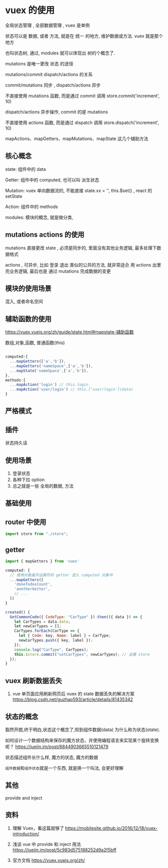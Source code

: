 # vuex 的使用

全局状态管理 , 全部数据管理 , vuex 是单例

状态可以是 数据, 或者 方法, 就是在 统一 的地方, 维护数据或方法. vuex 就是那个地方

也叫状态树, 通过, modules 就可以体现出 树的个概念了.

mutations 是唯一更改 状态 的途径

mutations/commit dispatch/actions 的关系

commit/mutations 同步 , dispatch/actions 异步

不直接使用 mutations 函数, 而是通过 commit 调用
store.commit('increment', 10)

dispatch/actions 异步操作, commit 的是 mutations

不直接使用 actions 函数, 而是通过 dispatch 调用
store.dispatch('increment', 10)

mapActions、mapGetters、mapMutations、mapState 这几个辅助方法

## 核心概念

state: 组件中的 data

Getter: 组件中的 computed, 也可以叫 派生状态

Mutation: vuex 单向数据流的, 不能直接 state.xx = '', this.\$set() , react 的 setState

Action: 组件中的 methods

modules: 模块的概念, 就是做分类,

## mutations actions 的使用

mutations 直接更改 state , 必须是同步的, 里面没有其他业务逻辑, 最多处理下数据格式

actions , 可异步, 比如 登录 退出 类似的公共的方法, 就非常适合 用 actions
出里完业务逻辑, 最后也是 通过 mutations 完成数据的变更

## 模块的使用场景

混入, 或者命名空间

## 辅助函数的使用
https://vuex.vuejs.org/zh/guide/state.html#mapstate-辅助函数

数组,对象,函数, 普通函数(this)

```js

computed:{
  ...mapGetters(['a','b']),
  ...mapGetters('nameSpace',['a','b']),
  ...mapState('nameSpace',['a','b']),
},
methods:{
  ...mapAction('login') // this.login
  ...mapAction('user/login') // this.['user/login'](data)
}

```

## 严格模式

## 插件

状态持久话

## 使用场景

1. 登录状态
2. 各种下拉 option
3. 总之就是一些 全局的数据, 方法

## 基础使用

## router 中使用

```js
import store from "./store";
```

## getter

```js
import { mapGetters } from 'vuex'

computed: {
  // 使用对象展开运算符将 getter 混入 computed 对象中
  ...mapGetters([
    'doneTodosCount',
    'anotherGetter',
    // ...
  ])
}

created() {
  GetCommonCode({ CodeType: "CarType" }).then(({ data }) => {
    let CarTypes = data.data;
    let newCarTypes = [];
    CarTypes.forEach(CarType => {
      let { Code: key, Name: label } = CarType;
      newCarTypes.push({ key, label });
    });
    console.log("CarType", CarTypes);
    this.$store.commit("setCarTypes", newCarTypes); // 设置 store
  });
}
```

## vuex 刷新数据丢失

1. vue 单页面应用刷新网页后 vuex 的 state 数据丢失的解决方案
   https://blog.csdn.net/guzhao593/article/details/81435342

## 状态的概念

豁然开朗,终于明白,状态这个概念了,知到组件数据(data) 为什么称为状态(state).

如何设计一个数据结构来保存的魔方状态，并使用编程语言来实现某个旋转变换呢？
https://juejin.im/post/6844903665510121479

状态描述组件长什么样, 魔方的状态, 魔方的数据

`组件数据`和`组件状态`就是一个东西, 就是换一个叫法, 会更好理解

## 其他

provide and inject

## 资料

1. 理解 Vuex，看这篇就够了
   https://mobilesite.github.io/2016/12/18/vuex-introduction/

2. 浅谈 vue 中 provide 和 inject 用法
   https://juejin.im/post/5c983d575188252d9a2f5bff

3. 官方文档
   https://vuex.vuejs.org/zh/
